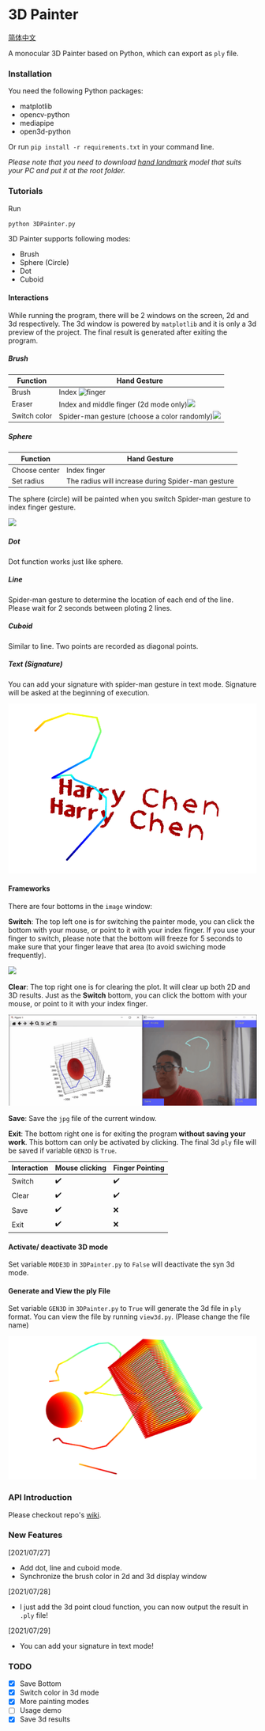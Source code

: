 # 3D Painter

[简体中文](https://github.com/HarryXD2018/3DPainter/blob/master/README_CN.md)

A monocular 3D Painter based on Python, which can export as `ply` file. 

### Installation

You need the following Python packages:

- matplotlib
- opencv-python
- mediapipe
- open3d-python

Or run `pip install -r requirements.txt` in your command line. 

*Please note that you need to download [hand landmark](https://github.com/google/mediapipe/tree/master/mediapipe/modules/hand_landmark) model that suits your PC and put it at the root folder.*

### Tutorials

Run

~~~ cmd
python 3DPainter.py
~~~

3D Painter supports following modes:

- Brush
- Sphere (Circle)
- Dot
- Cuboid

#### Interactions
While running the program, there will be 2 windows on the screen, 2d and 3d respectively. The 3d window is powered by `matplotlib` and it is only a 3d preview of the project. The final result is generated after exiting the program. 

##### Brush

| Function     | Hand Gesture                                                 |
| ------------ | ------------------------------------------------------------ |
| Brush        | Index ![finger](https://github.com/HarryXD2018/3DPainter/blob/master/demo/brush.gif) |
| Eraser       | Index and middle finger (2d mode only)![](https://github.com/HarryXD2018/3DPainter/blob/master/demo/eraser.gif) |
| Switch color | Spider-man gesture (choose a color randomly)![](https://github.com/HarryXD2018/3DPainter/blob/master/demo/color.gif) |

##### Sphere

| Function      | Hand Gesture                                       |
| ------------- | -------------------------------------------------- |
| Choose center | Index finger                                       |
| Set radius    | The radius will increase during Spider-man gesture |

The sphere (circle) will be painted when you switch Spider-man gesture to index finger gesture. 

![](https://github.com/HarryXD2018/3DPainter/blob/master/demo/sphere.gif)

##### Dot

Dot function works just like sphere. 

##### Line 

Spider-man gesture to determine the location of each end of the line. Please wait for 2 seconds between ploting 2 lines. 

##### Cuboid

Similar to line. Two points are recorded as diagonal points. 

##### Text (Signature)

You can add your signature with spider-man gesture in text mode. Signature will be asked at the beginning of execution.

![](https://github.com/HarryXD2018/3DPainter/blob/master/demo/Signature.png)

#### Frameworks

There are four bottoms in the `image` window:

**Switch**: The top left one is for switching the painter mode, you can click the bottom with your mouse, or point to it with your index finger. If you use your finger to switch, please note that the bottom will freeze for 5 seconds to make sure that your finger leave that area (to avoid swiching mode frequently). 

![](https://github.com/HarryXD2018/3DPainter/blob/master/demo/switch_mode.gif)

**Clear**: The top right one is for clearing the plot. It will clear up both 2D and 3D results. Just as the **Switch** bottom, you can click the bottom with your mouse, or point to it with your index finger. 

![](https://github.com/HarryXD2018/3DPainter/blob/master/demo/clear.gif)

**Save**: Save the `jpg` file of the current window. 

**Exit**: The bottom right one is for exiting the program **without saving your work**. This bottom can only be activated by clicking. The final 3d `ply` file will be saved if variable `GEN3D` is `True`. 

| Interaction | Mouse clicking     | Finger Pointing    |
| ----------- | ------------------ | ------------------ |
| Switch      | :heavy_check_mark: | :heavy_check_mark: |
| Clear       | :heavy_check_mark: | :heavy_check_mark: |
| Save        | :heavy_check_mark: | :x:                |
| Exit        | :heavy_check_mark: | :x:                |

#### Activate/ deactivate 3D mode

Set variable `MODE3D` in  `3DPainter.py` to `False` will deactivate the syn 3d mode. 

#### Generate and View the ply File

Set variable `GEN3D` in  `3DPainter.py` to `True` will generate the 3d file in `ply` format. You can view the file by running `view3d.py`. (Please change the file name)

![](https://github.com/HarryXD2018/3DPainter/blob/master/demo/3dresult.png)

### API Introduction

Please checkout repo's [wiki](https://github.com/HarryXD2018/3DPainter/wiki/Document). 

### New Features

[2021/07/27]

- Add dot, line and cuboid mode. 
- Synchronize the brush color in 2d and 3d display window

[2021/07/28]

- I just add the 3d point cloud function, you can now output the result in `.ply` file!

[2021/07/29]

- You can add your signature in text mode!

### TODO

- [x] Save Bottom
- [x] Switch color in 3d mode
- [x] More painting modes
- [ ] Usage demo
- [x] Save 3d results
